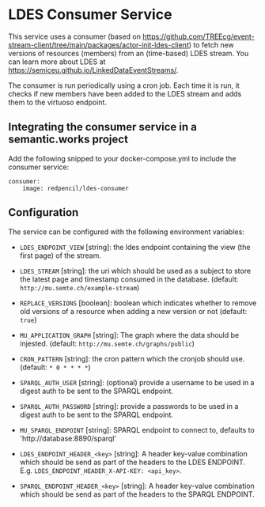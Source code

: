 # LDES Consumer Service

This service uses a consumer (based on https://github.com/TREEcg/event-stream-client/tree/main/packages/actor-init-ldes-client) to fetch new versions of resources (members) from an (time-based) LDES stream.
You can learn more about LDES at https://semiceu.github.io/LinkedDataEventStreams/.

The consumer is run periodically using a cron job. Each time it is run, it checks if new members have been added to the LDES stream and adds them to the virtuoso endpoint.

## Integrating the consumer service in a semantic.works project

Add the following snipped to your docker-compose.yml to include the consumer service:

```
consumer:
    image: redpencil/ldes-consumer
```


## Configuration

The service can be configured with the following environment variables:

-   `LDES_ENDPOINT_VIEW` [string]: the ldes endpoint containing the view (the first page) of the stream.

-   `LDES_STREAM` [string]: the uri which should be used as a subject to store the latest page and timestamp consumed in the database. (default: `http://mu.semte.ch/example-stream`)

-   `REPLACE_VERSIONS` [boolean]: boolean which indicates whether to remove old versions of a resource when adding a new version or not (default: `true`)

-   `MU_APPLICATION_GRAPH` [string]: The graph where the data should be injested. (default: `http://mu.semte.ch/graphs/public`)

-   `CRON_PATTERN` [string]: the cron pattern which the cronjob should use. (default: `* 0 * * * *`)
-   `SPARQL_AUTH_USER` [string]: (optional) provide a username to be used in a digest auth to be sent to the SPARQL endpoint.
-   `SPARQL_AUTH_PASSWORD` [string]: provide a passwords to be used in a digest auth to be sent to the SPARQL endpoint.

-  `MU_SPARQL_ENDPOINT` [string]: SPARQL endpoint to connect to, defaults to 'http://database:8890/sparql'
-  `LDES_ENDPOINT_HEADER_<key>` [string]: A header key-value combination which should be send as part of the headers to the LDES ENDPOINT. E.g. `LDES_ENDPOINT_HEADER_X-API-KEY: <api_key>`.
-  `SPARQL_ENDPOINT_HEADER_<key>` [string]: A header key-value combination which should be send as part of the headers to the SPARQL ENDPOINT.


